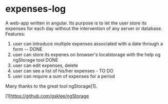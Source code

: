 # expenses-log
A web-app written in angular. Its purpose is to let the user store its expenses for each day without the intervention of any server or database.
Features:
1. user can introduce multiple expenses associated with a date through a form -- DONE
2. user can store its expenes on browser's localstorage with the help og ngStorage tool DONE
3. user can edit  expenses, delete 
4. user can see a list of his/her expenses - TO DO
5. user can require a sum of expenses for a period


Many thanks to the great tool ngStorage[1].


[1]https://github.com/gsklee/ngStorage
